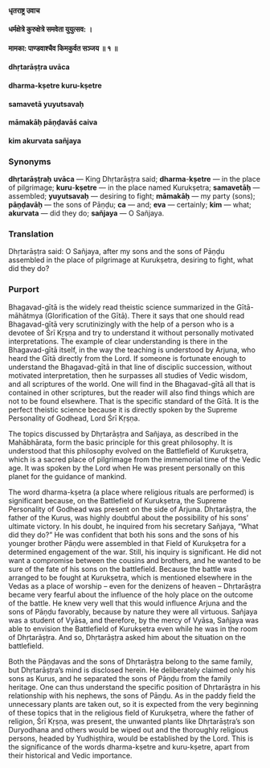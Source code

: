 #### धृतराष्ट्र उवाच
#### धर्मक्षेत्रे कुरुक्षेत्रे समवेता युयुत्सव: ।
#### मामका: पाण्डवाश्चैव किमकुर्वत सञ्जय ॥ १ ॥

#### dhṛtarāṣṭra uvāca
#### dharma-kṣetre kuru-kṣetre
#### samavetā yuyutsavaḥ
#### māmakāḥ pāṇḍavāś caiva
#### kim akurvata sañjaya

### Synonyms

**dhṛtarāṣṭraḥ** **uvāca** — King Dhṛtarāṣṭra said; **dharma**-**kṣetre** — in the place of pilgrimage; **kuru**-**kṣetre** — in the place named Kurukṣetra; **samavetāḥ** — assembled; **yuyutsavaḥ** — desiring to fight; **māmakāḥ** — my party (sons); **pāṇḍavāḥ** — the sons of Pāṇḍu; **ca** — and; **eva** — certainly; **kim** — what; **akurvata** — did they do; **sañjaya** — O Sañjaya.

### Translation

Dhṛtarāṣṭra said: O Sañjaya, after my sons and the sons of Pāṇḍu assembled in the place of pilgrimage at Kurukṣetra, desiring to fight, what did they do?

### Purport

Bhagavad-gītā is the widely read theistic science summarized in the Gītā-māhātmya (Glorification of the Gītā). There it says that one should read Bhagavad-gītā very scrutinizingly with the help of a person who is a devotee of Śrī Kṛṣṇa and try to understand it without personally motivated interpretations. The example of clear understanding is there in the Bhagavad-gītā itself, in the way the teaching is understood by Arjuna, who heard the Gītā directly from the Lord. If someone is fortunate enough to understand the Bhagavad-gītā in that line of disciplic succession, without motivated interpretation, then he surpasses all studies of Vedic wisdom, and all scriptures of the world. One will find in the Bhagavad-gītā all that is contained in other scriptures, but the reader will also find things which are not to be found elsewhere. That is the specific standard of the Gītā. It is the perfect theistic science because it is directly spoken by the Supreme Personality of Godhead, Lord Śrī Kṛṣṇa.

The topics discussed by Dhṛtarāṣṭra and Sañjaya, as described in the Mahābhārata, form the basic principle for this great philosophy. It is understood that this philosophy evolved on the Battlefield of Kurukṣetra, which is a sacred place of pilgrimage from the immemorial time of the Vedic age. It was spoken by the Lord when He was present personally on this planet for the guidance of mankind.

The word dharma-kṣetra (a place where religious rituals are performed) is significant because, on the Battlefield of Kurukṣetra, the Supreme Personality of Godhead was present on the side of Arjuna. Dhṛtarāṣṭra, the father of the Kurus, was highly doubtful about the possibility of his sons’ ultimate victory. In his doubt, he inquired from his secretary Sañjaya, “What did they do?” He was confident that both his sons and the sons of his younger brother Pāṇḍu were assembled in that Field of Kurukṣetra for a determined engagement of the war. Still, his inquiry is significant. He did not want a compromise between the cousins and brothers, and he wanted to be sure of the fate of his sons on the battlefield. Because the battle was arranged to be fought at Kurukṣetra, which is mentioned elsewhere in the Vedas as a place of worship – even for the denizens of heaven – Dhṛtarāṣṭra became very fearful about the influence of the holy place on the outcome of the battle. He knew very well that this would influence Arjuna and the sons of Pāṇḍu favorably, because by nature they were all virtuous. Sañjaya was a student of Vyāsa, and therefore, by the mercy of Vyāsa, Sañjaya was able to envision the Battlefield of Kurukṣetra even while he was in the room of Dhṛtarāṣṭra. And so, Dhṛtarāṣṭra asked him about the situation on the battlefield.

Both the Pāṇḍavas and the sons of Dhṛtarāṣṭra belong to the same family, but Dhṛtarāṣṭra’s mind is disclosed herein. He deliberately claimed only his sons as Kurus, and he separated the sons of Pāṇḍu from the family heritage. One can thus understand the specific position of Dhṛtarāṣṭra in his relationship with his nephews, the sons of Pāṇḍu. As in the paddy field the unnecessary plants are taken out, so it is expected from the very beginning of these topics that in the religious field of Kurukṣetra, where the father of religion, Śrī Kṛṣṇa, was present, the unwanted plants like Dhṛtarāṣṭra’s son Duryodhana and others would be wiped out and the thoroughly religious persons, headed by Yudhiṣṭhira, would be established by the Lord. This is the significance of the words dharma-kṣetre and kuru-kṣetre, apart from their historical and Vedic importance.